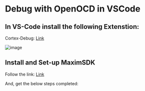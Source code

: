 # Debug with OpenOCD in VSCode

## In VS-Code install the following Extenstion:

Cortex-Debug: [Link](https://marketplace.visualstudio.com/items?itemName=marus25.cortex-debug)

![image](https://github.com/user-attachments/assets/e2d12806-b300-45b0-a147-47870db705dc)

## Install and Set-up MaximSDK

Follow the link: [Link](https://analogdevicesinc.github.io/msdk/USERGUIDE/#setup-vs-code)

And, get the below steps completed:

